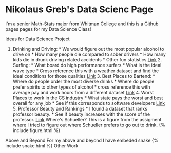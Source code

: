 # Nikolaus Greb's Data Scienc Page

I'm a senior Math-Stats major from Whitman College and this is a Github pages pages for my Data Science Class!

Ideas for Data Science Project
1. Drinking and Driving: * We would figure out the most popular alcohol to drive on * How many people die compared to sober drivers * How many kids die in drunk driving related accidents * Other fun statistics [Link](https://www.kaggle.com/datasets/bryanmaloney/dui-arrests-and-population-by-state-2015-usa) 2. Surfing: * What board do high performance surfers * What is the ideal wave type * Cross reference this with a weather dataset and find the ideal conditions for those qualities [Link](https://www.kaggle.com/datasets/loureiro85/surfing) 3. Best Places to Bartend: * Where do people order the most diverse drinks * Where do people prefer spirits to other types of alcohol * cross reference this with average pay and work hours from a different dataset [Link](https://www.kaggle.com/datasets/mysarahmadbhat/alcohol-consumption) 4. Worst Places to work in the CS industry * What state pays the worst and best overall for any job * See if this corresponds to software developers [Link](https://www.kaggle.com/datasets/thedevastator/u-s-software-developer-salaries) 5. Professor Beauty and Rankings * I found a dataset that ranks professor beauty. * See if beauty increases with the score of the professor. [Link](https://www.openintro.org/data/index.php?data=evals)
Where's Schueller?
This is a figure from the assigment where I tried to figure out where Schueller prefers to go out to drink. {% include figure.html %}

Above and Beyond
For my above and beyond I have embeded snake {% include snake.html %}
Other Work
